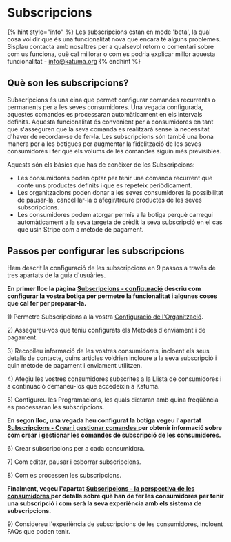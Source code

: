# Subscripcions

{% hint style="info" %}
Les subscripcions estan en mode 'beta', la qual cosa vol dir que és una funcionalitat nova que encara té alguns problemes. Sisplau contacta amb nosaltres per a qualsevol retorn o comentari sobre com us funciona, què cal millorar o com es podria explicar millor aquesta funcionalitat - info@katuma.org
{% endhint %}

## Què son les subscripcions? <a id="what-are-subscriptions"></a>

Subscripcions és una eina que permet configurar comandes recurrents o permanents per a les seves consumidores.  Una vegada configurada, aquestes comandes es processaran automàticament en els intervals definits. Aquesta funcionalitat és convenient per a consumidores en tant que s'asseguren que la seva comanda es realitzarà sense la necessitat d'haver de recordar-se de fer-la. Les subscripcions són també una bona manera per a les botigues per augmentar la fidelització de les seves consumidores i fer que els volums de les comandes siguin més previsibles.

Aquests són els bàsics que has de conèixer de les Subscripcions:

* Les consumidores poden optar per tenir una comanda recurrent que conté uns productes definits i que es repeteix periòdicament. 
* Les organitzacions poden donar a les seves consumidores la possibilitat de pausar-la, cancel·lar-la o afegir/treure productes de les seves subscripcions.
* Les consumidores podem atorgar permís a la botiga perquè carregui automàticament a la seva targeta de crèdit la seva subscripció en el cas que usin Stripe com a mètode de pagament.

## Passos per configurar les subscripcions <a id="steps-to-set-up-subscriptions"></a>

Hem descrit la configuració de les subscripcions en 9 passos a través de tres apartats de la guia d'usuàries.

**En primer lloc la pàgina** [**Subscripcions - configuració**](https://guia.katuma.org/~/edit/drafts/-LYR47tIIycfJ0JtHthh/funcionalitats-avancades/subscripcions/subscripcions-configuracio) **descriu com configurar la vostra botiga per permetre la funcionalitat i algunes coses que cal fer per preparar-la.**

1\) Permetre Subscripcions a la vostra [Configuració de l'Organització](https://guia.katuma.org/~/edit/drafts/-LYR47tIIycfJ0JtHthh/basic-features/configuracio-de-lorganitzacio).

2\) Assegureu-vos que teniu configurats els Mètodes d'enviament i de pagament.

3\) Recopileu informació de les vostres consumidores, incloent els seus detalls de contacte, quins articles voldrien incloure a la seva subscripció i quin mètode de pagament i enviament utilitzen.

4\) Afegiu les vostres consumidores subscrites a la Llista de consumidores i a continuació demaneu-los que accedeixin a Katuma.

5\) Configureu les Programacions, les quals dictaran amb quina freqüència es processaran les subscripcions.

**En segon lloc, una vegada heu configurat la botiga vegeu l'apartat** [**Subscripcions - Crear i gestionar comandes** ](https://guia.katuma.org/~/edit/drafts/-LYR47tIIycfJ0JtHthh/funcionalitats-avancades/subscripcions/subscripcions-crear-i-gestionar-comandes)**per obtenir informació sobre com crear i gestionar les comandes de subscripció de les consumidores.**

6\) Crear subscripcions per a cada consumidora.

7\) Com editar, pausar i esborrar subscripcions.

8\) Com es processen les subscripcions.

**Finalment, vegeu l'apartat** [**Subscripcions - la perspectiva de les consumidores** ](https://guia.katuma.org/~/edit/drafts/-LYR47tIIycfJ0JtHthh/funcionalitats-avancades/subscripcions/subscripcions-la-perspectiva-de-la-consumidora)**per detalls sobre què han de fer les consumidores per tenir una subscripció i com serà la seva experiència amb els sistema de subscripcions.**

9\) Considereu l'experiència de subscripcions de les consumidores, incloent FAQs que poden tenir.



